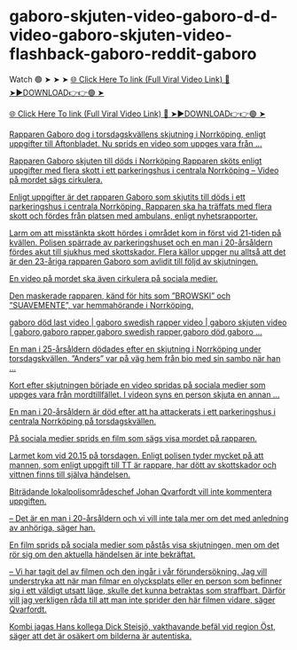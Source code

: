 # gaboro-skjuten-video-gaboro-d-d-video-gaboro-skjuten-video-flashback-gaboro-reddit-gaboro


Watch 🟢 ➤ ➤ ➤ <a href="https://dexrul.cfd/gaboro-skjuten-video-gaboro-död-video-gaboro-skjuten-video-flashback-gaboro-reddit-gaboros"> 🌐 Click Here To link (Full Viral Video Link) 
🔴 ➤►DOWNLOAD👉👉🟢 ➤



<a href="https://dexrul.cfd/gaboro-skjuten-video-gaboro-död-video-gaboro-skjuten-video-flashback-gaboro-reddit-gaboros"> 🌐 Click Here To link (Full Viral Video Link) 
🔴 ➤►DOWNLOAD👉👉🟢 ➤


Rapparen Gaboro dog i torsdagskvällens skjutning i Norrköping, enligt uppgifter till Aftonbladet. Nu sprids en video som uppges vara från ...

Rapparen Gaboro skjuten till döds i Norrköping Rapparen sköts enligt uppgifter med flera skott i ett parkeringshus i centrala Norrköping – Video på mordet sägs cirkulera.

Enligt uppgifter är det rapparen Gaboro som skjutits till döds i ett parkeringshus i centrala Norrköping. Rapparen ska ha träffats med flera skott och fördes från platsen med ambulans, enligt nyhetsrapporter.

Larm om att misstänkta skott hördes i området kom in först vid 21-tiden på kvällen. Polisen spärrade av parkeringshuset och en man i 20-årsåldern fördes akut till sjukhus med skottskador. Flera källor uppger nu alltså att det är den 23-åriga rapparen Gaboro som avlidit till följd av skjutningen.

En video på mordet ska även cirkulera på sociala medier.

Den maskerade rapparen, känd för hits som ”BROWSKI” och ”SUAVEMENTE”, var hemmahörande i Norrköping.

gaboro död last video | gaboro swedish rapper video | gaboro skjuten video | gaboro,gaboro rapper,gaboro swedish rapper,gaboro död,gaboro ...

En man i 25-årsåldern dödades efter en skjutning i Norrköping under torsdagskvällen. ”Anders” var på väg hem från bio med sin sambo när han ...

Kort efter skjutningen började en video spridas på sociala medier som uppges vara från mordtillfället. I videon syns en person skjuta en annan ...

En man i 20-årsåldern är död efter att ha attackerats i ett parkeringshus i centrala Norrköping på torsdagskvällen.

På sociala medier sprids en film som sägs visa mordet på rapparen.

Larmet kom vid 20.15 på torsdagen. Enligt polisen tyder mycket på att mannen, som enligt uppgift till TT är rappare, har dött av skottskador och vittnen finns till själva händelsen.

Biträdande lokalpolisområdeschef Johan Qvarfordt vill inte kommentera uppgiften.

– Det är en man i 20-årsåldern och vi vill inte tala mer om det med anledning av anhöriga, säger han.

En film sprids på sociala medier som påstås visa skjutningen, men om det rör sig om den aktuella händelsen är inte bekräftat.

– Vi har tagit del av filmen och den ingår i vår förundersökning. Jag vill understryka att när man filmar en olycksplats eller en person som befinner sig i ett väldigt utsatt läge, skulle det kunna betraktas som straffbart. Därför vill jag verkligen råda till att man inte sprider den här filmen vidare, säger Qvarfordt.

Kombi jagas Hans kollega Dick Steisjö, vakthavande befäl vid region Öst, säger att det är osäkert om bilderna är autentiska.


